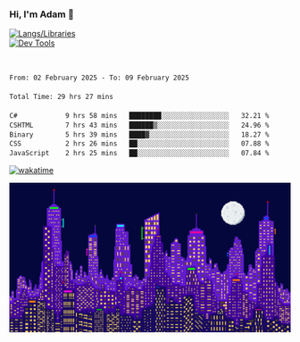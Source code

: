 ### Hi, I'm Adam 👋

[![Langs/Libraries](https://skillicons.dev/icons?i=cs,dotnet,js,css,html,sass,ts,jquery,bootstrap)](https://skillicons.dev)
<br/>
[![Dev Tools](https://skillicons.dev/icons?i=git,github,githubactions,visualstudio)](https://skillicons.dev)

<br/>

<!--START_SECTION:waka-->

```txt
From: 02 February 2025 - To: 09 February 2025

Total Time: 29 hrs 27 mins

C#            9 hrs 58 mins   ████████░░░░░░░░░░░░░░░░░   32.21 %
CSHTML        7 hrs 43 mins   ██████▒░░░░░░░░░░░░░░░░░░   24.96 %
Binary        5 hrs 39 mins   ████▓░░░░░░░░░░░░░░░░░░░░   18.27 %
CSS           2 hrs 26 mins   ██░░░░░░░░░░░░░░░░░░░░░░░   07.88 %
JavaScript    2 hrs 25 mins   ██░░░░░░░░░░░░░░░░░░░░░░░   07.84 %
```

<!--END_SECTION:waka-->

[![wakatime](https://wakatime.com/badge/user/2234bda2-efd3-47c5-8724-79108edfe9aa.svg)](https://wakatime.com/@2234bda2-efd3-47c5-8724-79108edfe9aa)

![Pixelated city at night](./media/city.gif)
